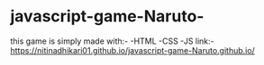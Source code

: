 # javascript-game-Naruto-
this game is simply made with:-
-HTML
-CSS
-JS
link:-  https://nitinadhikari01.github.io/javascript-game-Naruto.github.io/
